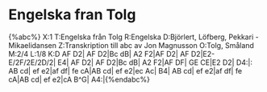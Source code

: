 # Engelska fran Tolg

{%abc%}
X:1
T:Engelska från Tolg
R:Engelska
D:Björlert, Löfberg, Pekkari - Mikaelidansen
Z:Transkription till abc av Jon Magnusson
O:Tolg, Småland
M:2/4
L:1/8
K:D
AF D2| AF D2|Bc dB| A2 F2|AF D2| AF D2|E2- E/2F/2E/2D/2| E4|
AF D2| AF D2|Bc dB| A2 F2|AF DF| GE CE|E2 D2| D4:|:
AB cd| ef e2|af df| fe cA|AB cd| ef e2|ec Ac| B4|
AB cd| ef e2|af df| fe cA|AB cd| ef e2|cA B^G| A4:|{%endabc%}

